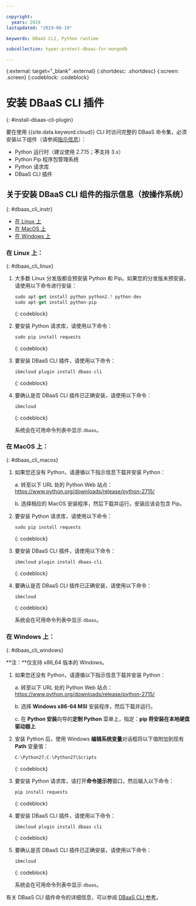 ```yaml
---

copyright:
  years: 2019
lastupdated: "2019-06-10"

keywords: DBaaS CLI, Python runtime

subcollection: hyper-protect-dbaas-for-mongodb

---
```


{:external: target="_blank" .external}
{:shortdesc: .shortdesc}
{:screen: .screen}
{:codeblock: .codeblock}


# 安装 DBaaS CLI 插件
{: #install-dbaas-cli-plugin}

要在使用 {{site.data.keyword.cloud}} CLI 时访问完整的 DBaaS 命令集，必须安装以下组件（请参阅[指示信息](#dbaas_cli_instr)）：

- Python 运行时（建议使用 2.7.15；**不**支持 3.x）
- Python Pip 程序包管理系统
- Python 请求库
- DBaaS CLI 插件

## 关于安装 DBaaS CLI 组件的指示信息（按操作系统）
{: #dbaas_cli_instr}

- [在 Linux 上](#dbaas_cli_linux)
- [在 MacOS 上](#dbaas_cli_macos)
- [在 Windows 上](#dbaas_cli_windows)

### 在 Linux 上：
{: #dbaas_cli_linux}

1. 大多数 Linux 分发版都会预安装 Python 和 Pip。如果您的分发版未预安装，请使用以下命令进行安装：

   ```javascript
   sudo apt-get install python python2.7 python-dev
   sudo apt-get install python-pip
   ```
   {: codeblock}

2. 要安装 Python 请求库，请使用以下命令：

   ```javascript
   sudo pip install requests
   ```
   {: codeblock}

3. 要安装 DBaaS CLI 插件，请使用以下命令：

   ```javascript
   ibmcloud plugin install dbaas-cli
   ```
   {: codeblock}

4. 要确认是否 DBaaS CLI 插件已正确安装，请使用以下命令：

   ```javascript
   ibmcloud
   ```
   {: codeblock}

   系统会在可用命令列表中显示 `dbaas`。

### 在 MacOS 上：
{: #dbaas_cli_macos}

1. 如果您还没有 Python，请遵循以下指示信息下载并安装 Python：

    a. 转至以下 URL 处的 Python Web 站点：https://www.python.org/downloads/release/python-2715/

    b. 选择相应的 MacOS 安装程序，然后下载并运行。安装应该会包含 Pip。

2. 要安装 Python 请求库，请使用以下命令：

   ```javascript
   sudo pip install requests
   ```
   {: codeblock}

3. 要安装 DBaaS CLI 插件，请使用以下命令：

   ```javascript
   ibmcloud plugin install dbaas-cli
   ```
   {: codeblock}

4. 要确认是否 DBaaS CLI 插件已正确安装，请使用以下命令：

   ```javascript
   ibmcloud
   ```
   {: codeblock}

   系统会在可用命令列表中显示 `dbaas`。

### 在 Windows 上：
{: #dbaas_cli_windows}

**注：**仅支持 x86_64 版本的 Windows。

1. 如果您还没有 Python，请遵循以下指示信息下载并安装 Python：

    a. 转至以下 URL 处的 Python Web 站点：https://www.python.org/downloads/release/python-2715/

    b. 选择 **Windows x86-64 MSI** 安装程序，然后下载并运行。

    c. 在 **Python 安装**向导的**定制 Python** 菜单上，指定：**pip 将安装在本地硬盘驱动器上**

2. 安装 Python 后，使用 Windows **编辑系统变量**对话框将以下值附加到现有 **Path** 变量值：

   ```javascript
   C:\Python27;C:\Python27\Scripts
   ```
   {: codeblock}

3. 要安装 Python 请求库，请打开**命令提示符**窗口，然后输入以下命令：

   ```javascript
   pip install requests
   ```
   {: codeblock}

4. 要安装 DBaaS CLI 插件，请使用以下命令：

   ```javascript
   ibmcloud plugin install dbaas-cli
   ```
   {: codeblock}

5. 要确认是否 DBaaS CLI 插件已正确安装，请使用以下命令：

   ```javascript
   ibmcloud
   ```
   {: codeblock}

   系统会在可用命令列表中显示 `dbaas`。

有关 DBaaS CLI 插件命令的详细信息，可以参阅 [DBaaS CLI 参考](/docs/services/hyper-protect-dbaas-for-mongodb?topic=hyper-protect-dbaas-for-mongodb-dbaas_cli_plugin)。

